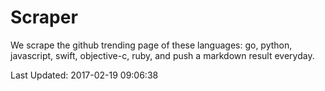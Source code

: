 # Scraper

We scrape the github trending page of these languages: go, python, javascript, swift, objective-c, ruby, and push a markdown result everyday.

Last Updated: 2017-02-19 09:06:38